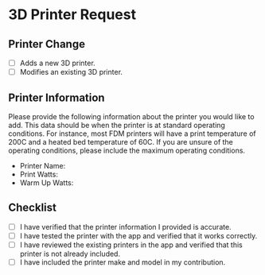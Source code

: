 <!-- If you are not adding or modifying a 3D printer, delete the templating below. -->

# 3D Printer Request

## Printer Change

- [ ] Adds a new 3D printer.
- [ ] Modifies an existing 3D printer.

## Printer Information

Please provide the following information about the printer you would like to add. This data should be when the printer is at standard operating conditions. For instance, most FDM printers will have a print temperature of 200C and a heated bed temperature of 60C. If you are unsure of the operating conditions, please include the maximum operating conditions.

- Printer Name:
- Print Watts:
- Warm Up Watts:

## Checklist

- [ ] I have verified that the printer information I provided is accurate.
- [ ] I have tested the printer with the app and verified that it works correctly.
- [ ] I have reviewed the existing printers in the app and verified that this printer is not already included.
- [ ] I have included the printer make and model in my contribution.
